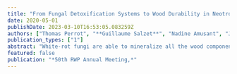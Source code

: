 ```yaml
---
title: "From Fungal Detoxification Systems to Wood Durability in Neotropical Forests"
date: 2020-05-01
publishDate: 2023-03-10T16:53:05.083259Z
authors: ["Thomas Perrot", "**Guillaume Salzet**", "Nadine Amusant", "Jacques Beauchêne", "Éric Gelhaye"]
publication_types: ["1"]
abstract: "White-rot fungi are able to mineralize all the wood components due in particular to an efficient detoxification system. We hypothesised that components of this detoxification systems, glutathione transferases, could be used as tools to explore the natural durability of neotropical wood species. Analysis of the interactions between six glutathione transferases of Trametes versicolor and extracts of 21 wood species from French Guiana revealed a positive correlation between natural durability of the tested wood species (soil tests) and these interactions (Glutathione Transferase Assay). The obtained data suggest that the developed biochemical test could be used to estimate wood natural durability."
featured: false
publication: "*50th RWP Annual Meeting,*"
---
```


